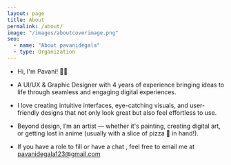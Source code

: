 ```yaml
---
layout: page
title: About  
permalink: /about/
image: "/images/aboutcoverimage.png"
seo:
  - name: "About pavanidegala"
  - type: Organization
---
```


*  Hi, I'm Pavani! 👋🏼
   
*  A UI/UX & Graphic Designer with 4 years of experience bringing ideas to life through seamless and engaging digital experiences.

*  I love creating intuitive interfaces, eye-catching visuals, and user-friendly designs that not only look great but also feel effortless to use.

*  Beyond design, I’m an artist — whether it's painting, creating digital art, or getting lost in anime (usually with a slice of pizza 🍕 in hand!). 

*  If you have a role to fill or have a chat , feel free to email me at pavanidegala123@gmail.com
  